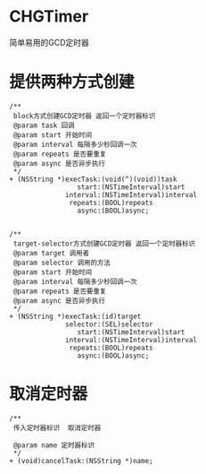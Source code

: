 # CHGTimer
简单易用的GCD定时器

# 提供两种方式创建

    /**
     block方式创建GCD定时器 返回一个定时器标识
     @param task 回调
     @param start 开始时间
     @param interval 每隔多少秒回调一次
     @param repeats 是否要重复
     @param async 是否异步执行
     */
    + (NSString *)execTask:(void(^)(void))task
                     start:(NSTimeInterval)start
                  interval:(NSTimeInterval)interval
                   repeats:(BOOL)repeats
                     async:(BOOL)async;


    /**
     target-selector方式创建GCD定时器 返回一个定时器标识
     @param target 调用者
     @param selector 调用的方法
     @param start 开始时间
     @param interval 每隔多少秒回调一次
     @param repeats 是否要重复
     @param async 是否异步执行
     */
    + (NSString *)execTask:(id)target
                  selector:(SEL)selector
                     start:(NSTimeInterval)start
                  interval:(NSTimeInterval)interval
                   repeats:(BOOL)repeats
                     async:(BOOL)async;

# 取消定时器
    /**
     传入定时器标识  取消定时器

     @param name 定时器标识
     */
    + (void)cancelTask:(NSString *)name;
